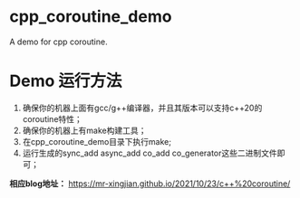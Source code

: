 # cpp_coroutine_demo
A demo for cpp coroutine.

# Demo 运行方法
1. 确保你的机器上面有gcc/g++编译器，并且其版本可以支持c++20的coroutine特性；
2. 确保你的机器上有make构建工具；
3. 在cpp_coroutine_demo目录下执行make;
4. 运行生成的sync_add async_add co_add co_generator这些二进制文件即可；

**相应blog地址：** https://mr-xingjian.github.io/2021/10/23/c++%20coroutine/